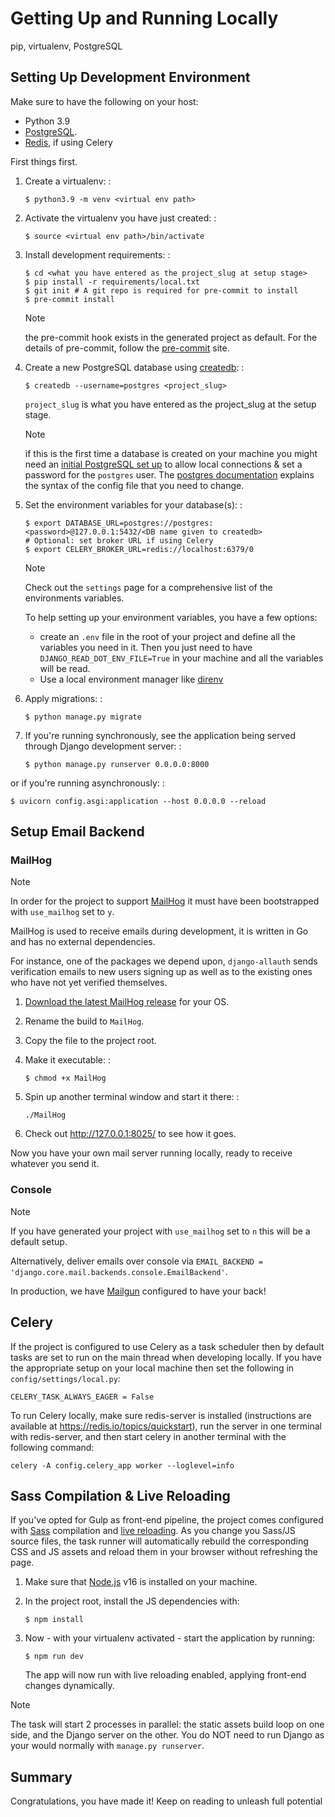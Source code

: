 # Getting Up and Running Locally

<div class="index">

pip, virtualenv, PostgreSQL

</div>

## Setting Up Development Environment

Make sure to have the following on your host:

-   Python 3.9
-   [PostgreSQL](https://www.postgresql.org/download/).
-   [Redis](https://redis.io/download), if using Celery

First things first.

1.  Create a virtualenv: :

        $ python3.9 -m venv <virtual env path>

2.  Activate the virtualenv you have just created: :

        $ source <virtual env path>/bin/activate

3.  Install development requirements: :

        $ cd <what you have entered as the project_slug at setup stage>
        $ pip install -r requirements/local.txt
        $ git init # A git repo is required for pre-commit to install
        $ pre-commit install

    <div class="note">

    <div class="title">

    Note

    </div>

    the <span class="title-ref">pre-commit</span> hook exists in the
    generated project as default. For the details of
    <span class="title-ref">pre-commit</span>, follow the
    [pre-commit](https://pre-commit.com/) site.

    </div>

4.  Create a new PostgreSQL database using
    [createdb](https://www.postgresql.org/docs/current/static/app-createdb.html):
    :

        $ createdb --username=postgres <project_slug>

    `project_slug` is what you have entered as the project_slug at the
    setup stage.

    <div class="note">

    <div class="title">

    Note

    </div>

    if this is the first time a database is created on your machine you
    might need an [initial PostgreSQL set
    up](https://web.archive.org/web/20190303010033/http://suite.opengeo.org/docs/latest/dataadmin/pgGettingStarted/firstconnect.html)
    to allow local connections & set a password for the `postgres` user.
    The [postgres
    documentation](https://www.postgresql.org/docs/current/static/auth-pg-hba-conf.html)
    explains the syntax of the config file that you need to change.

    </div>

5.  Set the environment variables for your database(s): :

        $ export DATABASE_URL=postgres://postgres:<password>@127.0.0.1:5432/<DB name given to createdb>
        # Optional: set broker URL if using Celery
        $ export CELERY_BROKER_URL=redis://localhost:6379/0

    <div class="note">

    <div class="title">

    Note

    </div>

    Check out the `settings` page for a comprehensive list of the
    environments variables.

    </div>

    <div class="seealso">

    To help setting up your environment variables, you have a few
    options:

    -   create an `.env` file in the root of your project and define all
        the variables you need in it. Then you just need to have
        `DJANGO_READ_DOT_ENV_FILE=True` in your machine and all the
        variables will be read.
    -   Use a local environment manager like
        [direnv](https://direnv.net/)

    </div>

6.  Apply migrations: :

        $ python manage.py migrate

7.  If you're running synchronously, see the application being served
    through Django development server: :

        $ python manage.py runserver 0.0.0.0:8000

or if you're running asynchronously: :

    $ uvicorn config.asgi:application --host 0.0.0.0 --reload

## Setup Email Backend

### MailHog

<div class="note">

<div class="title">

Note

</div>

In order for the project to support [MailHog](#mailhog) it must have
been bootstrapped with `use_mailhog` set to `y`.

</div>

MailHog is used to receive emails during development, it is written in
Go and has no external dependencies.

For instance, one of the packages we depend upon, `django-allauth` sends
verification emails to new users signing up as well as to the existing
ones who have not yet verified themselves.

1.  [Download the latest MailHog
    release](https://github.com/mailhog/MailHog) for your OS.

2.  Rename the build to `MailHog`.

3.  Copy the file to the project root.

4.  Make it executable: :

        $ chmod +x MailHog

5.  Spin up another terminal window and start it there: :

        ./MailHog

6.  Check out <http://127.0.0.1:8025/> to see how it goes.

Now you have your own mail server running locally, ready to receive
whatever you send it.

### Console

<div class="note">

<div class="title">

Note

</div>

If you have generated your project with `use_mailhog` set to `n` this
will be a default setup.

</div>

Alternatively, deliver emails over console via `EMAIL_BACKEND = 'django.core.mail.backends.console.EmailBackend'`.

In production, we have [Mailgun](https://www.mailgun.com/) configured to
have your back\!

## Celery

If the project is configured to use Celery as a task scheduler then by
default tasks are set to run on the main thread when developing locally.
If you have the appropriate setup on your local machine then set the
following in `config/settings/local.py`:

    CELERY_TASK_ALWAYS_EAGER = False

To run Celery locally, make sure redis-server is installed (instructions
are available at <https://redis.io/topics/quickstart>), run the server
in one terminal with <span class="title-ref">redis-server</span>, and
then start celery in another terminal with the following command:

    celery -A config.celery_app worker --loglevel=info

## Sass Compilation & Live Reloading

If you've opted for Gulp as front-end pipeline, the project comes
configured with [Sass](https://sass-lang.com/) compilation and [live
reloading](https://browsersync.io). As you change you Sass/JS source
files, the task runner will automatically rebuild the corresponding CSS
and JS assets and reload them in your browser without refreshing the
page.

1.  Make sure that [Node.js](http://nodejs.org/download/) v16 is
    installed on your machine.

2.  In the project root, install the JS dependencies with:

        $ npm install

3.  Now - with your virtualenv activated - start the application by
    running:

        $ npm run dev

    The app will now run with live reloading enabled, applying front-end
    changes dynamically.

<div class="note">

<div class="title">

Note

</div>

The task will start 2 processes in parallel: the static assets build
loop on one side, and the Django server on the other. You do NOT need to
run Django as your would normally with `manage.py runserver`.

</div>

## Summary

Congratulations, you have made it\! Keep on reading to unleash full potential
